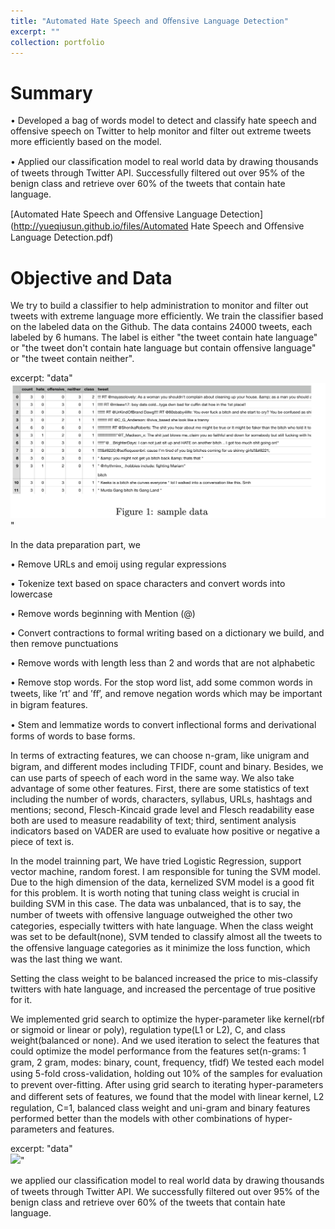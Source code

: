 ```yaml
---
title: "Automated Hate Speech and Oﬀensive Language Detection"
excerpt: ""
collection: portfolio
---
```


Summary
======
•	Developed a bag of words model to detect and classify hate speech and offensive speech on Twitter to help monitor and filter out extreme tweets more efficiently based on the model. 

•	Applied our classiﬁcation model to real world data by drawing thousands of tweets through Twitter API. Successfully filtered out over 95% of the benign class and retrieve over 60% of the tweets that contain hate language.


[Automated Hate Speech and Oﬀensive Language Detection](http://yueqiusun.github.io/files/Automated Hate Speech and Oﬀensive Language Detection.pdf)

Objective and Data
======
We try to build a classifier to help administration to monitor and filter out tweets with extreme language more efficiently. We train the classifier based on the labeled data on the Github. The data contains 24000 tweets, each labeled by 6 humans. The label is either "the tweet contain hate language" or "the tweet don't contain hate language but contain offensive language" or "the tweet contain neither". 

excerpt: "data" <br/><img src='/files/images/data1.png'>"

In the data preparation part, we 

• Remove URLs and emoij using regular expressions

• Tokenize text based on space characters and convert words into lowercase

• Remove words beginning with Mention (@)

• Convert contractions to formal writing based on a dictionary we build, and then remove punctuations

• Remove words with length less than 2 and words that are not alphabetic

• Remove stop words. For the stop word list, add some common words in tweets, like ’rt’ and ’ﬀ’, and remove negation words which may be important in bigram features.

• Stem and lemmatize words to convert inﬂectional forms and derivational forms of words to base forms. 

In terms of extracting features, we can choose n-gram, like unigram and bigram, and diﬀerent modes including TFIDF, count and binary. Besides, we can use parts of speech of each word in the same way. We also take advantage of some other features. First, there are some statistics of text including the number of words, characters, syllabus, URLs, hashtags and mentions; second, Flesch-Kincaid grade level and Flesch readability ease both are used to measure readability of text; third, sentiment analysis indicators based on VADER are used to evaluate how positive or negative a piece of text is.

In the model trainning part, We have tried Logistic Regression, support vector machine, random forest. I am responsible for tuning the SVM model. Due to the high dimension of the data, kernelized SVM model is a good fit for this problem. 
It is worth noting that tuning class weight is crucial in building SVM in this case. The data was unbalanced, that is to say, the number of tweets with oﬀensive language outweighed the other two categories, especially twitters with hate language. When the class weight was set to be default(none), SVM tended to classify almost all the tweets to the oﬀensive language categories as it minimize the loss function, which was the last thing we want.

Setting the class weight to be balanced increased the price to mis-classify twitters with hate language, and increased the percentage of true positive for it.

We implemented grid search to optimize the hyper-parameter like kernel(rbf or sigmoid or linear or poly), regulation type(L1 or L2), C, and class weight(balanced or none). And we used iteration to select the features that could optimize the model performance from the features set(n-grams: 1 gram, 2 gram, modes: binary, count, frequency, tﬁdf) We tested each model using 5-fold cross-validation, holding out 10% of the samples for evaluation to prevent over-ﬁtting. After using grid search to iterating hyper-parameters and diﬀerent sets of features, we found that the model with linear kernel, L2 regulation, C=1, balanced class weight and uni-gram and binary features performed better than the models with other combinations of hyper-parameters and features.

excerpt: "data" <br/><img src='/files/images/confusionmatrix1.png'>"

we applied our classiﬁcation model to real world data by drawing thousands of tweets through Twitter API. We successfully filtered out over 95% of the benign class and retrieve over 60% of the tweets that contain hate language.



